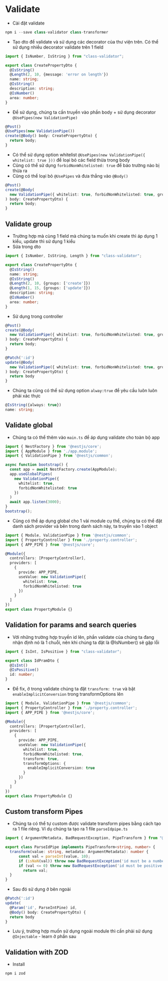 # Validate
- Cài đặt validate
```ts
npm i --save class-validator class-transformer
```
- Tạo dto để validate và sử dụng các decorator của thư viện trên. Có thể sử dụng nhiều decorator validate trên 1 field
```ts
import { IsNumber, IsString } from "class-validator";

export class CreatePropertyDto {
  @IsString()
  @Length(2, 10, {message: 'error on length'})
  name: string;
  @IsString()
  description: string;
  @IsNumber()
  area: number;
}
```
- Để sử dụng, chúng ta cần truyền vào phần body + sử dụng decorator `@UsePipes(new ValidationPipe)`
```ts
@Post()
@UsePipes(new ValidationPipe())
create(@Body() body: CreatePropertyDto) {
  return body;
}
```
- Có thể sử dụng option whitelist `@UsePipes(new ValidationPipe({ whitelist: true }))` để loại bỏ các field thừa trong body
- Cũng có thể sử dụng `forbidNonWhitelisted: true` để báo trường nào bị thừa ra
- Cũng có thể loại bỏ `@UsePipes` và đưa thẳng vào `@Body()`
```ts
@Post()
create(@Body(
  new ValidationPipe({ whitelist: true, forbidNonWhitelisted: true, groups: ['create'] })
) body: CreatePropertyDto) {
  return body;
}
```
## Validate group
- Trường hợp mà cùng 1 field mà chúng ta muốn khi create thì áp dụng 1 kiểu, update thì sử dụng 1 kiểu
- Sửa trong dto
```ts
import { IsNumber, IsString, Length } from "class-validator";

export class CreatePropertyDto {
  @IsString()
  name: string;
  @IsString()
  @Length(2, 10, {groups: ['create']})
  @Length(1, 15, {groups: ['update']})
  description: string;
  @IsNumber()
  area: number;
}
```
- Sử dụng trong controller
```ts
@Post()
create(@Body(
  new ValidationPipe({ whitelist: true, forbidNonWhitelisted: true, groups: ['create'] })
) body: CreatePropertyDto) {
  return body;
}

@Patch(':id')
update(@Body(
  new ValidationPipe({ whitelist: true, forbidNonWhitelisted: true, groups: ['update'] })
) body: CreatePropertyDto) {
  return body
}
```
- Chúng ta cũng có thể sử dụng option `alway:true` để yêu cầu luôn luôn phải xác thực
```ts
@IsString({always: true})
name: string;
```
## Validate global
- Chúng ta có thể thêm vào `main.ts` để áp dụng validate cho toàn bộ app
```ts
import { NestFactory } from '@nestjs/core';
import { AppModule } from './app.module';
import { ValidationPipe } from '@nestjs/common';

async function bootstrap() {
  const app = await NestFactory.create(AppModule);
  app.useGlobalPipes(
    new ValidationPipe({
      whitelist: true,
      forbidNonWhitelisted: true
    })
  )
  await app.listen(3000);
}
bootstrap();
```
- Cũng có thể áp dụng global cho 1 vài module cụ thể, chúng ta có thể đặt danh sách provider và bên trong danh sách này, ta truyền vào 1 object 
```ts
import { Module, ValidationPipe } from '@nestjs/common';
import { PropertyController } from './property.controller';
import { APP_PIPE } from '@nestjs/core';

@Module({
  controllers: [PropertyController],
  providers: [
    {
      provide: APP_PIPE,
      useValue: new ValidationPipe({
        whitelist: true, 
        forbidNonWhitelisted: true
      })
    }
  ]
})
export class PropertyModule {}
```
## Validation for params and search queries
- Với những trường hợp truyền id lên, phần validate của chúng ta đang nhận định nó là 1 chuỗi, nên khi chúng ta đặt là @IsNumber() sẽ gặp lỗi
```ts
import { IsInt, IsPositive } from "class-validator";

export class IdPramDto {
  @IsInt()
  @IsPositive()
  id: number;
}
```
- Để fix, ở trong validate chúng ta đặt `transform: true` và bật `enableImplicitConversion` trong transformOptions lên
```ts
import { Module, ValidationPipe } from '@nestjs/common';
import { PropertyController } from './property.controller';
import { APP_PIPE } from '@nestjs/core';

@Module({
  controllers: [PropertyController],
  providers: [
    {
      provide: APP_PIPE,
      useValue: new ValidationPipe({
        whitelist: true, 
        forbidNonWhitelisted: true,
        transform: true,
        transformOptions: {
          enableImplicitConversion: true
        }
      })
    }
  ]
})
export class PropertyModule {}
```
## Custom transform Pipes
- Chúng ta có thể tự custom được validate transform pipes bằng cách tạo ra 1 file riêng. Ví dụ chúng ta tạo ra 1 file `parseIdpipe.ts`
```ts
import { ArgumentMetadata, BadRequestException, PipeTransform } from "@nestjs/common";

export class ParseIdPipe implements PipeTransform<string, number> {
  transform(value: string, metadata: ArgumentMetadata): number {
      const val = parseInt(value, 10);
      if (isNaN(val)) throw new BadRequestException('id must be a number')
      if (val <= 0) throw new BadRequestException('id must be positive')
        return val;
  }
}
```
- Sau đó sử dụng ở bên ngoài
```ts
@Patch(':id')
update(
  @Param('id', ParseIntPine) id,
  @Body() body: CreatePropertyDto) {
  return body
}
```
- Lưu ý, trường hợp muốn sử dụng ngoài module thì cần phải sử dụng `@Injectable` - learn ở phần sau
## Validation with ZOD
- Install
```ts
npm i zod
```
